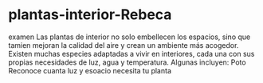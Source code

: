 # plantas-interior-Rebeca
 examen
 Las plantas de interior no solo embellecen los espacios, sino que tamien mejoran la calidad del aire y crean un ambiente más acogedor.
 Existen muchas especies adaptadas a vivir en interiores, cada una con sus propias necesidades de luz, agua y temperatura. 
 Algunas incluyen:
 Poto
 Reconoce cuanta luz y esoacio necesita tu planta
